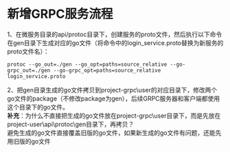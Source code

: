 # 新增GRPC服务流程
1、在微服务目录的api/protoc目录下，创建服务的proto文件，然后执行以下命令在gen目录下生成对应的go文件（将命令中的login_service.proto替换为新服务的proto文件名）：
```shell
protoc --go_out=./gen --go_opt=paths=source_relative --go-grpc_out=./gen --go-grpc_opt=paths=source_relative  login_service.proto
```
2、把gen目录生成的go文件拷贝到project-grpc\user的对应目录下，修改两个go文件的package（不修改package为gen），后续GRPC服务器和客户端都使用这个目录下的go文件。<br/>
**补充**：为什么不直接把生成的go文件放在project-grpc\user目录下，而是先放在project-user\api\protoc\gen目录下，再拷贝？<br/>
避免生成的go文件直接覆盖旧版的go文件，如果新生成的go文件有问题，还能先用旧版的go文件